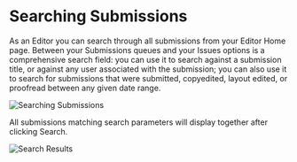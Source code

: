 # Searching Submissions

As an Editor you can search through all submissions from your Editor Home page. Between your Submissions queues and your Issues options is a comprehensive search field: you can use it to search against a submission title, or against any user associated with the submission; you can also use it to search for submissions that were submitted, copyedited, layout edited, or proofread between any given date range.

![Searching Submissions](images/chapter7/editor_19.png)


All submissions matching search parameters will display together after clicking Search.


![Search Results](images/chapter7/editor_20rev.png)
 